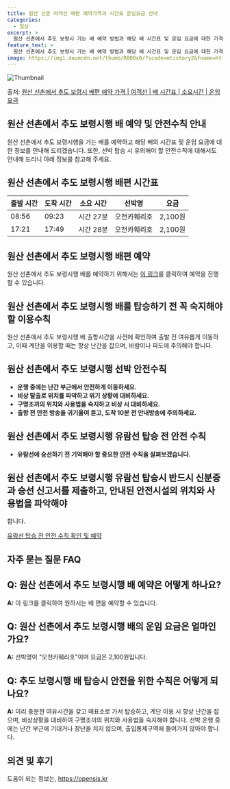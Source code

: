 ```yaml
---
title: 원산 선촌 여객선 배편 예약가격과 시간표 운임요금 안내
categories:
  - 일상
excerpt: >
  원산 선촌에서 추도 보령시 가는 배 예약 방법과 해당 배 시간표 및 운임 요금에 대한 가격 정보를 안내 드리겠습니다. 안전하고 재밋는 추도 보령시행 여행을 위해 아래 정보 참고하시기 바랍니다. 추도 보령시행 배편 예약하기 👈 클릭원산 선촌에서 추도 보령시행 배 시간표출발 시간도착 시간소요 시간선박명요금08:5609:230시간 27분오천카훼리호2,100원17:2117:490시간 28분오천카훼리호2,100원추도 보령시행 배편 예약하기 👈 클릭원산 선촌에서 추도 보령시행 여객선 탑승 시 이용수칙원산 선촌에서 추도 보령시행 배를 탑승하기 전 꼭 숙지해야 할 이용수칙에 대해 알아봅시다. 중요한 내용: 원산 선촌에서 추도 보령시행 배 출항시간을 사전에 확인하여 출발 전 여유롭게 이동하고, 이때 계단을 이용할 때는 ..
feature_text: >
  원산 선촌에서 추도 보령시 가는 배 예약 방법과 해당 배 시간표 및 운임 요금에 대한 가격 정보를 안내 드리겠습니다. 안전하고 재밋는 추도 보령시행 여행을 위해 아래 정보 참고하시기 바랍니다. 추도 보령시행 배편 예약하기 👈 클릭원산 선촌에서 추도 보령시행 배 시간표출발 시간도착 시간소요 시간선박명요금08:5609:230시간 27분오천카훼리호2,100원17:2117:490시간 28분오천카훼리호2,100원추도 보령시행 배편 예약하기 👈 클릭원산 선촌에서 추도 보령시행 여객선 탑승 시 이용수칙원산 선촌에서 추도 보령시행 배를 탑승하기 전 꼭 숙지해야 할 이용수칙에 대해 알아봅시다. 중요한 내용: 원산 선촌에서 추도 보령시행 배 출항시간을 사전에 확인하여 출발 전 여유롭게 이동하고, 이때 계단을 이용할 때는 ..
image: https://img1.daumcdn.net/thumb/R800x0/?scode=mtistory2&fname=https%3A%2F%2Fblog.kakaocdn.net%2Fdn%2FbOGQte%2FbtsHCUbXCvX%2F6zZvLpksgLKFvyO9P0j5S0%2Fimg.webp
---
```


![Thumbnail](https://img1.daumcdn.net/thumb/R800x0/?scode=mtistory2&fname=https%3A%2F%2Fblog.kakaocdn.net%2Fdn%2FbOGQte%2FbtsHCUbXCvX%2F6zZvLpksgLKFvyO9P0j5S0%2Fimg.webp)

<p>출처: <a href="https://opensis.kr/entry/%EC%9B%90%EC%82%B0-%EC%84%A0%EC%B4%8C%EC%97%90%EC%84%9C-%EC%B6%94%EB%8F%84-%EB%B3%B4%EB%A0%B9%EC%8B%9C-%EB%B0%B0%ED%8E%B8-%EC%98%88%EC%95%BD-%EA%B0%80%EA%B2%A9-%EC%97%AC%EA%B0%9D%EC%84%A0-%EB%B0%B0-%EC%8B%9C%EA%B0%84%ED%91%9C-%EC%86%8C%EC%9A%94%EC%8B%9C%EA%B0%84-%EC%9A%B4%EC%9E%84-%EC%9A%94%EA%B8%88" rel="dofollow">원산 선촌에서 추도 보령시 배편 예약 가격 | 여객선 | 배 시간표 | 소요시간 | 운임 요금</a> </p>

## 원산 선촌에서 추도 보령시행 배 예약 및 안전수칙 안내



원산 선촌에서 추도 보령시행을 가는 배를 예약하고 해당 배의 시간표 및 운임 요금에 대한 정보를 안내해 드리겠습니다. 또한, 선박 탑승 시
유의해야 할 안전수칙에 대해서도 안내해 드리니 아래 정보를 참고해 주세요.

## 원산 선촌에서 추도 보령시행 배편 시간표

**출발 시간** | **도착 시간** | **소요 시간** | **선박명** | **요금**  
---|---|---|---|---  
08:56 | 09:23 | 시간 27분 | 오천카훼리호 | 2,100원  
17:21 | 17:49 | 시간 28분 | 오천카훼리호 | 2,100원  
  


## 원산 선촌에서 추도 보령시행 배편 예약

원산 선촌에서 추도 보령시행 배를 예약하기 위해서는 [이 링크](https://example.com)를 클릭하여 예약을 진행할 수 있습니다.



## 원산 선촌에서 추도 보령시행 배를 탑승하기 전 꼭 숙지해야 할 이용수칙

원산 선촌에서 추도 보령시행 배 출항시간을 사전에 확인하여 출발 전 여유롭게 이동하고, 이때 계단을 이용할 때는 항상 난간을 잡으며,
바람이나 파도에 주의해야 합니다.

## 원산 선촌에서 추도 보령시행 선박 안전수칙

  * **운행 중에는 난간 부근에서 안전하게 이동하세요.**
  * **비상 탈출로 위치를 파악하고 위기 상황에 대비하세요.**
  * **구명조끼의 위치와 사용법을 숙지하고 비상 시 대비하세요.**
  * **출항 전 안전 방송을 귀기울여 듣고, 도착 10분 전 안내방송에 주의하세요.**

## 원산 선촌에서 추도 보령시행 유람선 탑승 전 안전 수칙

  * **유람선에 승선하기 전 기억해야 할 중요한 안전 수칙을 살펴보겠습니다.**

## 원산 선촌에서 추도 보령시행 유람선 탑승시 반드시 신분증과 승선 신고서를 제출하고, 안내된 안전시설의 위치와 사용법을 파악해야
합니다.

[유람선 탑승 전 안전 수칙 확인 및 예약](https://example.com)



## 자주 묻는 질문 FAQ

## Q: 원산 선촌에서 추도 보령시행 배 예약은 어떻게 하나요?

**A:** 이 링크를 클릭하여 원하시는 배 편을 예약할 수 있습니다.

## Q: 원산 선촌에서 추도 보령시행 배의 운임 요금은 얼마인가요?

**A:** 선박명이 "오천카훼리호"이며 요금은 2,100원입니다.

## Q: 추도 보령시행 배 탑승시 안전을 위한 수칙은 어떻게 되나요?

**A:** 미리 충분한 여유시간을 갖고 매표소로 가서 탑승하고, 계단 이용 시 항상 난간을 잡으며, 비상상황을 대비하여 구명조끼의 위치와
사용법을 숙지해야 합니다. 선박 운행 중에는 난간 부근에 기대거나 장난을 치지 않으며, 출입통제구역에 들어가지 않아야 합니다.

## 의견 및 후기



 

도움이 되는 정보는, <a href="https://opensis.kr" rel="dofollow">https://opensis.kr</a>


